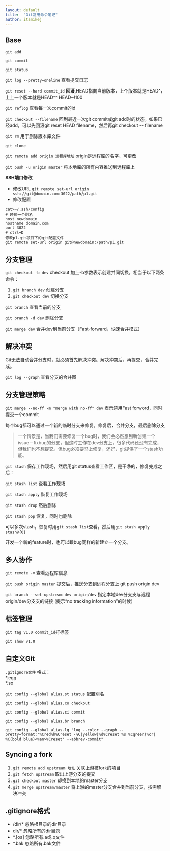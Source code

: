 ```yaml
---
layout: default
title:  "Git常用命令笔记"
author: itsmikej
---
```


## Base

`git add`

`git commit`

`git status`

`git log --pretty=oneline` 查看提交日志

`git reset --hard commit_id` **回滚**,HEAD指向当前版本，上个版本就是HEAD^，上上一个版本就是HEAD^^ HEAD~!100

`git reflog` 查看每一次commit的id

`git checkout --filename` 回到最近一次git commit或git add时的状态。如果已经add，可以先回滚git reset HEAD filename，然后再git checkout -- filename

`git rm` 用于删除版本库文件

`git clone`

`git remote add origin 远程库地址` origin是远程库的名字，可更改

`git push -u origin master` 将本地库的所有内容推送到远程库上

**SSH端口修改**

* 修改URL `git remote set-url origin ssh://git@domain.com:3022/path/p1.git`
* 修改配置

```
cat>~/.ssh/config
# 映射一个别名
host newdomain
hostname domain.com
port 3022
# ctrl+D
修改p1.git项目下的git配置文件
git remote set-url origin git@newdomain:/path/p1.git
```

## 分支管理

`git checkout -b dev` checkout 加上-b参数表示创建并同切换，相当于以下两条命令：

1. `git branch dev` 创建分支
2. `git checkout dev` 切换分支

`git branch` 查看当前的分支

`git branch -d dev` 删除分支

`git merge dev` 合并dev到当前分支（Fast-forward，快速合并模式）

## 解决冲突

Git无法自动合并分支时，就必须首先解决冲突。解决冲突后，再提交，合并完成。

`git log --graph` 查看分支的合并图

## 分支管理策略

`git merge --no-ff -m "merge with no-ff" dev` 表示禁用Fast forword，同时提交一个commit

每个bug都可以通过一个新的临时分支来修复，修复后，合并分支，最后删除分支

> 一个情景是，当我们需要修复一个bug时，我们会必然想到新创建一个issue－fixbug的分支，但这时工作在dev分支上，很多代码还没有完成，但我们也不想提交。但bug必须要马上修复，还好，git提供了一个stash功能。

`git stash` 保存工作现场，然后用git status查看工作区，是干净的，修复完成之后：

`git stash list` 查看工作现场

`git stash apply` 恢复工作现场

`git stash drop` 然后删除

`git stash pop` 恢复，同时也删除

可以多次stash，恢复时用`git stash list`查看，然后用`git stash apply stash@{0}`

开发一个新的feature时，也可以跟bug同样的新建立一个分支。

## 多人协作

`git remote -v` 查看远程库信息

`git push origin master` 提交后，推送分支到远程分支上 git push origin dev

`git branch --set-upstream dev origin/dev` 指定本地dev分⽀支与远程origin/dev分⽀支的链接 (提示“no tracking information”的时候)


## 标签管理

`git tag v1.0 commit_id`打标签

`git show v1.0`

## 自定义Git

`.gitignore文件` 格式：<br/>
*.egg<br/>
*.so

`git config --global alias.st status` 配置别名

`git config --global alias.co checkout`

`git config --global alias.ci commit`

`git config --global alias.br branch`

`git config --global alias.lg "log --color --graph --
pretty=format:'%Cred%h%Creset -%C(yellow)%d%Creset %s %Cgreen(%cr)
%C(bold blue)<%an>%Creset' --abbrev-commit"`

## Syncing a fork
1. `git remote add upstream 地址` 关联上游被fork的项目
2. `git fetch upstream` 取出上游分支的提交
3. `git checkout master` 却换到本地的master分支
4. `git merge upstream/master` 将上游的master分支合并到当前分支，按需解决冲突

## .gitignore格式

* /dir/* 忽略根目录的dir目录
* dir/* 忽略所有的dir目录
* *.[oa] 忽略所有.a或.o文件
* *.bak 忽略所有.bak文件
